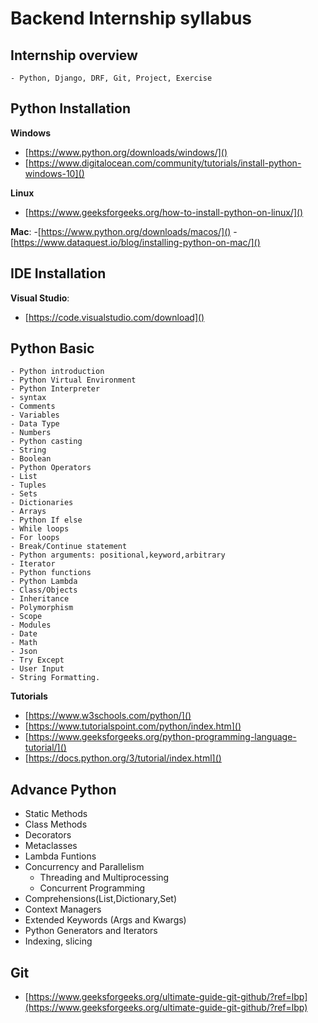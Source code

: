 
# Backend Internship syllabus

## Internship  overview
	- Python, Django, DRF, Git, Project, Exercise

## Python Installation
   **Windows**
 - [https://www.python.org/downloads/windows/]()
 - [https://www.digitalocean.com/community/tutorials/install-python-windows-10]()

**Linux**
 - [https://www.geeksforgeeks.org/how-to-install-python-on-linux/]()
  
  **Mac**:
        -[https://www.python.org/downloads/macos/]()
        -[https://www.dataquest.io/blog/installing-python-on-mac/]()

## IDE Installation
**Visual Studio**:

 - [https://code.visualstudio.com/download]()

## Python Basic
    - Python introduction
    - Python Virtual Environment
    - Python Interpreter
    - syntax
    - Comments
    - Variables
    - Data Type
    - Numbers
    - Python casting
    - String
    - Boolean
    - Python Operators
    - List
    - Tuples
    - Sets
    - Dictionaries
    - Arrays
    - Python If else
    - While loops
    - For loops
    - Break/Continue statement
    - Python arguments: positional,keyword,arbitrary
    - Iterator
    - Python functions
    - Python Lambda
    - Class/Objects
    - Inheritance
    - Polymorphism
    - Scope
    - Modules
    - Date
    - Math
    - Json
    - Try Except
    - User Input
    - String Formatting.

   **Tutorials**
   - [https://www.w3schools.com/python/]()
   - [https://www.tutorialspoint.com/python/index.htm]()
   - [https://www.geeksforgeeks.org/python-programming-language-tutorial/]()
   - [https://docs.python.org/3/tutorial/index.html]()

## Advance Python
- Static Methods
- Class Methods
- Decorators
- Metaclasses
- Lambda Funtions
- Concurrency and Parallelism
    - Threading and Multiprocessing
    - Concurrent Programming
- Comprehensions(List,Dictionary,Set)
- Context Managers
- Extended Keywords (Args and Kwargs)
- Python Generators and Iterators
- Indexing, slicing


## Git
 - [https://www.geeksforgeeks.org/ultimate-guide-git-github/?ref=lbp](https://www.geeksforgeeks.org/ultimate-guide-git-github/?ref=lbp)


